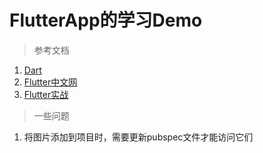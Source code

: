 # FlutterApp的学习Demo

> 参考文档

1. [Dart](https://www.dartcn.com/)
2. [Flutter中文网](https://flutterchina.club/)
3. [Flutter实战](https://book.flutterchina.club/)

> 一些问题

1. 将图片添加到项目时，需要更新pubspec文件才能访问它们